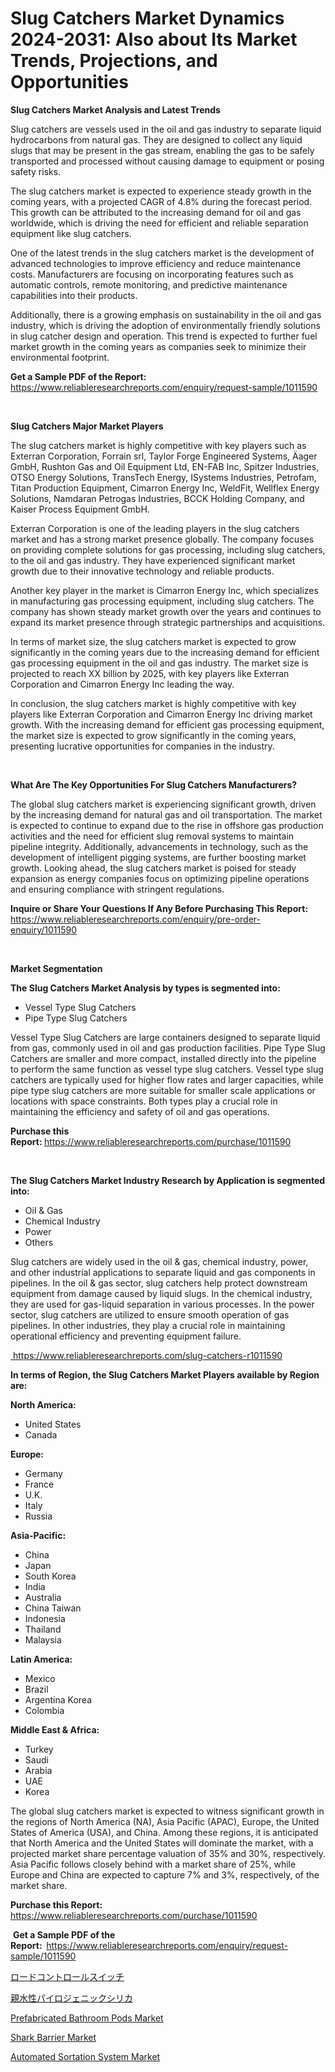 <p><h1>Slug Catchers Market Dynamics 2024-2031: Also about Its Market Trends, Projections, and Opportunities</h1></p><p><strong>Slug Catchers Market Analysis and Latest Trends</strong></p>
<p><p>Slug catchers are vessels used in the oil and gas industry to separate liquid hydrocarbons from natural gas. They are designed to collect any liquid slugs that may be present in the gas stream, enabling the gas to be safely transported and processed without causing damage to equipment or posing safety risks.</p><p>The slug catchers market is expected to experience steady growth in the coming years, with a projected CAGR of 4.8% during the forecast period. This growth can be attributed to the increasing demand for oil and gas worldwide, which is driving the need for efficient and reliable separation equipment like slug catchers.</p><p>One of the latest trends in the slug catchers market is the development of advanced technologies to improve efficiency and reduce maintenance costs. Manufacturers are focusing on incorporating features such as automatic controls, remote monitoring, and predictive maintenance capabilities into their products.</p><p>Additionally, there is a growing emphasis on sustainability in the oil and gas industry, which is driving the adoption of environmentally friendly solutions in slug catcher design and operation. This trend is expected to further fuel market growth in the coming years as companies seek to minimize their environmental footprint.</p></p>
<p><strong>Get a Sample PDF of the Report:&nbsp;</strong> <a href="https://www.reliableresearchreports.com/enquiry/request-sample/1011590">https://www.reliableresearchreports.com/enquiry/request-sample/1011590</a></p>
<p>&nbsp;</p>
<p><strong>Slug Catchers Major Market Players</strong></p>
<p><p>The slug catchers market is highly competitive with key players such as Exterran Corporation, Forrain srl, Taylor Forge Engineered Systems, Äager GmbH, Rushton Gas and Oil Equipment Ltd, EN-FAB Inc, Spitzer Industries, OTSO Energy Solutions, TransTech Energy, ISystems Industries, Petrofam, Titan Production Equipment, Cimarron Energy Inc, WeldFit, Wellflex Energy Solutions, Namdaran Petrogas Industries, BCCK Holding Company, and Kaiser Process Equipment GmbH.</p><p>Exterran Corporation is one of the leading players in the slug catchers market and has a strong market presence globally. The company focuses on providing complete solutions for gas processing, including slug catchers, to the oil and gas industry. They have experienced significant market growth due to their innovative technology and reliable products.</p><p>Another key player in the market is Cimarron Energy Inc, which specializes in manufacturing gas processing equipment, including slug catchers. The company has shown steady market growth over the years and continues to expand its market presence through strategic partnerships and acquisitions.</p><p>In terms of market size, the slug catchers market is expected to grow significantly in the coming years due to the increasing demand for efficient gas processing equipment in the oil and gas industry. The market size is projected to reach XX billion by 2025, with key players like Exterran Corporation and Cimarron Energy Inc leading the way.</p><p>In conclusion, the slug catchers market is highly competitive with key players like Exterran Corporation and Cimarron Energy Inc driving market growth. With the increasing demand for efficient gas processing equipment, the market size is expected to grow significantly in the coming years, presenting lucrative opportunities for companies in the industry.</p></p>
<p>&nbsp;</p>
<p><strong>What Are The Key Opportunities For Slug Catchers Manufacturers?</strong></p>
<p><p>The global slug catchers market is experiencing significant growth, driven by the increasing demand for natural gas and oil transportation. The market is expected to continue to expand due to the rise in offshore gas production activities and the need for efficient slug removal systems to maintain pipeline integrity. Additionally, advancements in technology, such as the development of intelligent pigging systems, are further boosting market growth. Looking ahead, the slug catchers market is poised for steady expansion as energy companies focus on optimizing pipeline operations and ensuring compliance with stringent regulations.</p></p>
<p><strong>Inquire or Share Your Questions If Any Before Purchasing This Report:</strong> <a href="https://www.reliableresearchreports.com/enquiry/pre-order-enquiry/1011590">https://www.reliableresearchreports.com/enquiry/pre-order-enquiry/1011590</a></p>
<p>&nbsp;</p>
<p><strong>Market Segmentation</strong></p>
<p><strong>The Slug Catchers Market Analysis by types is segmented into:</strong></p>
<p><ul><li>Vessel Type Slug Catchers</li><li>Pipe Type Slug Catchers</li></ul></p>
<p><p>Vessel Type Slug Catchers are large containers designed to separate liquid from gas, commonly used in oil and gas production facilities. Pipe Type Slug Catchers are smaller and more compact, installed directly into the pipeline to perform the same function as vessel type slug catchers. Vessel type slug catchers are typically used for higher flow rates and larger capacities, while pipe type slug catchers are more suitable for smaller scale applications or locations with space constraints. Both types play a crucial role in maintaining the efficiency and safety of oil and gas operations.</p></p>
<p><strong>Purchase this Report:&nbsp;</strong><a href="https://www.reliableresearchreports.com/purchase/1011590">https://www.reliableresearchreports.com/purchase/1011590</a></p>
<p>&nbsp;</p>
<p><strong>The Slug Catchers Market Industry Research by Application is segmented into:</strong></p>
<p><ul><li>Oil & Gas</li><li>Chemical Industry</li><li>Power</li><li>Others</li></ul></p>
<p><p>Slug catchers are widely used in the oil & gas, chemical industry, power, and other industrial applications to separate liquid and gas components in pipelines. In the oil & gas sector, slug catchers help protect downstream equipment from damage caused by liquid slugs. In the chemical industry, they are used for gas-liquid separation in various processes. In the power sector, slug catchers are utilized to ensure smooth operation of gas pipelines. In other industries, they play a crucial role in maintaining operational efficiency and preventing equipment failure.</p></p>
<p><a href="https://www.reliableresearchreports.com/slug-catchers-r1011590">&nbsp;https://www.reliableresearchreports.com/slug-catchers-r1011590</a></p>
<p><strong>In terms of Region, the Slug Catchers Market Players available by Region are:</strong></p>
<p>
    <p> <strong> North America: </strong>
        <ul>
            <li>United States</li>
            <li>Canada</li>
        </ul>
        </p> 
    <p> <strong> Europe: </strong>
        <ul>
            <li>Germany</li>
            <li>France</li>
            <li>U.K.</li>
            <li>Italy</li>
            <li>Russia</li>
        </ul>
        </p> 
    <p> <strong> Asia-Pacific: </strong>
        <ul>
            <li>China</li>
            <li>Japan</li>
            <li>South Korea</li>
            <li>India</li>
            <li>Australia</li>
            <li>China Taiwan</li>
            <li>Indonesia</li>
            <li>Thailand</li>
            <li>Malaysia</li>
        </ul>
        </p> 
    <p> <strong> Latin America: </strong>
        <ul>
            <li>Mexico</li>
            <li>Brazil</li>
            <li>Argentina Korea</li>
            <li>Colombia</li>
        </ul>
        </p> 
    <p> <strong> Middle East & Africa: </strong>
        <ul>
            <li>Turkey</li>
            <li>Saudi</li>
            <li>Arabia</li>
            <li>UAE</li>
            <li>Korea</li>
        </ul>
    </p>
    </p>
<p><p>The global slug catchers market is expected to witness significant growth in the regions of North America (NA), Asia Pacific (APAC), Europe, the United States of America (USA), and China. Among these regions, it is anticipated that North America and the United States will dominate the market, with a projected market share percentage valuation of 35% and 30%, respectively. Asia Pacific follows closely behind with a market share of 25%, while Europe and China are expected to capture 7% and 3%, respectively, of the market share.</p></p>
<p><strong>Purchase this Report: </strong><a href="https://www.reliableresearchreports.com/purchase/1011590">https://www.reliableresearchreports.com/purchase/1011590</a></p>
<p>&nbsp;<strong>Get a Sample PDF of the Report:&nbsp;&nbsp;</strong><a href="https://www.reliableresearchreports.com/enquiry/request-sample/1011590">https://www.reliableresearchreports.com/enquiry/request-sample/1011590</a></p>
<p><strong></strong></p>
<p><p><a href="https://github.com/laurenreichert/Market-Research-Report-List-1/blob/main/567219738883.md">ロードコントロールスイッチ</a></p><p><a href="https://github.com/vtbvgl20191192/Market-Research-Report-List-1/blob/main/544561338882.md">親水性パイロジェニックシリカ</a></p><p><a href="https://github.com/khayangel/Market-Research-Report-List-3/blob/main/prefabricated-bathroom-pods-market.md">Prefabricated Bathroom Pods Market</a></p><p><a href="https://issuu.com/reportprime-2/docs/shark-barrier-market-size-2030.pptx">Shark Barrier Market</a></p><p><a href="https://github.com/YashRP12/Market-Research-Report-List-4/blob/main/automated-sortation-system-market.md">Automated Sortation System Market</a></p></p>